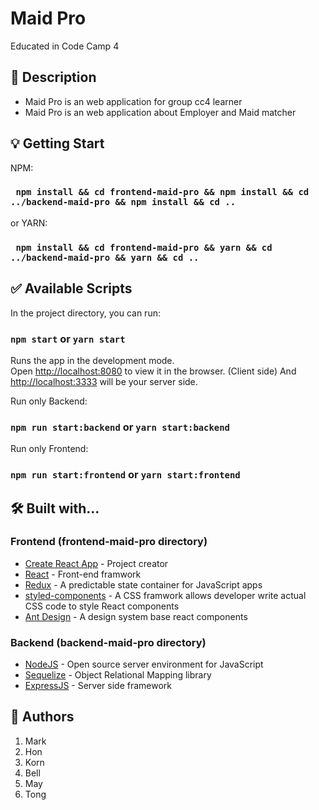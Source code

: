 # Maid Pro
Educated in Code Camp 4

## 📖 Description

- Maid Pro is an web application for group cc4 learner
- Maid Pro is an web application about Employer and Maid matcher

## 💡 Getting Start

NPM:
### ```  npm install && cd frontend-maid-pro && npm install && cd ../backend-maid-pro && npm install && cd .. ```
or YARN:
### ```  npm install && cd frontend-maid-pro && yarn && cd ../backend-maid-pro && yarn && cd .. ```


## ✅ Available Scripts

In the project directory, you can run:

### `npm start` or `yarn start`

Runs the app in the development mode.  
Open [http://localhost:8080](http://localhost:8080) to view it in the browser. (Client side)
And [http://localhost:3333](http://localhost:3333) will be your server side.

Run only Backend:  
### `npm run start:backend` or `yarn start:backend`

Run only Frontend:
### `npm run start:frontend` or `yarn start:frontend`

## 🛠 Built with...
### Frontend (frontend-maid-pro directory)
- [Create React App](https://facebook.github.io/create-react-app/docs/getting-started) - Project creator
- [React](https://reactjs.org/) - Front-end framwork
- [Redux](https://redux.js.org/) - A predictable state container for JavaScript apps
- [styled-components](https://www.styled-components.com/) - A CSS framwork allows developer write actual CSS code to style React components
- [Ant Design](https://ant.design/) - A design system base react components

### Backend (backend-maid-pro directory)
- [NodeJS](https://nodejs.org/dist/latest-v12.x/docs/api) - Open source server environment for JavaScript
- [Sequelize](https://sequelize.org/v5/index.html) - Object Relational Mapping library
- [ExpressJS](https://reactjs.org/) - Server side framework


## 🤘 Authors  

1. Mark
2. Hon  
3. Korn
4. Bell
5. May
6. Tong